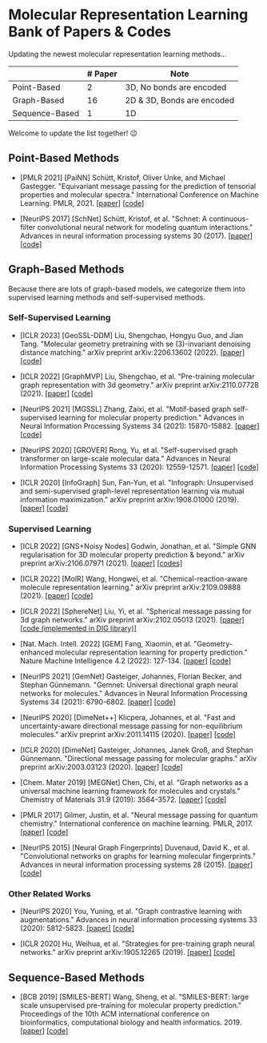 # Molecular Representation Learning Bank of Papers & Codes

Updating the newest molecular representation learning methods... 

|                | # Paper | Note                       |
|----------------|---------|----------------------------|
| Point-Based    | 2       | 3D, No bonds are encoded   |
| Graph-Based    | 16      | 2D & 3D, Bonds are encoded |
| Sequence-Based | 1       | 1D                         |

Welcome to update the list together! 😉



## Point-Based Methods

- [PMLR 2021] [PaiNN] Schütt, Kristof, Oliver Unke, and Michael Gastegger. "Equivariant message passing for the prediction of tensorial properties and molecular spectra." International Conference on Machine Learning. PMLR, 2021. [[paper]](https://proceedings.mlr.press/v139/schutt21a.html?ref=https://githubhelp.com) [[code]](https://github.com/atomistic-machine-learning/schnetpack)

- [NeurIPS 2017] [SchNet] Schütt, Kristof, et al. "Schnet: A continuous-filter convolutional neural network for modeling quantum interactions." Advances in neural information processing systems 30 (2017). [[paper]](https://proceedings.neurips.cc/paper/2017/hash/303ed4c69846ab36c2904d3ba8573050-Abstract.html) [[code]](https://github.com/atomistic-machine-learning/SchNet)



## Graph-Based Methods

Because there are lots of graph-based models, we categorize them into supervised learning methods and self-supervised methods. 

### Self-Supervised Learning

- [ICLR 2023] [GeoSSL-DDM] Liu, Shengchao, Hongyu Guo, and Jian Tang. "Molecular geometry pretraining with se (3)-invariant denoising distance matching." arXiv preprint arXiv:2206.13602 (2022). [[paper]](https://arxiv.org/abs/2206.13602) [[code]](https://github.com/chao1224/GeoSSL) 

- [ICLR 2022] [GraphMVP] Liu, Shengchao, et al. "Pre-training molecular graph representation with 3d geometry." arXiv preprint arXiv:2110.07728 (2021). [[paper]](https://arxiv.org/abs/2110.07728) [[code]](https://github.com/chao1224/GraphMVP) 

- [NeurIPS 2021] [MGSSL] Zhang, Zaixi, et al. "Motif-based graph self-supervised learning for molecular property prediction." Advances in Neural Information Processing Systems 34 (2021): 15870-15882. [[paper]](https://arxiv.org/abs/2110.00987) [[code]](https://github.com/zaixizhang/MGSSL) 

- [NeurIPS 2020] [GROVER] Rong, Yu, et al. "Self-supervised graph transformer on large-scale molecular data." Advances in Neural Information Processing Systems 33 (2020): 12559-12571. [[paper]](https://proceedings.neurips.cc/paper/2020/hash/94aef38441efa3380a3bed3faf1f9d5d-Abstract.html) [[code]](https://github.com/tencent-ailab/grover)

- [ICLR 2020] [InfoGraph] Sun, Fan-Yun, et al. "Infograph: Unsupervised and semi-supervised graph-level representation learning via mutual information maximization." arXiv preprint arXiv:1908.01000 (2019). [[paper]](https://arxiv.org/abs/1908.01000) [[code]](https://github.com/sunfanyunn/InfoGraph) 



### Supervised Learning

- [ICLR 2022] [GNS+Noisy Nodes] Godwin, Jonathan, et al. "Simple GNN regularisation for 3D molecular property prediction & beyond." arXiv preprint arXiv:2106.07971 (2021). [[paper]](https://arxiv.org/abs/2106.07971) [[codes]](https://github.com/Namkyeong/NoisyNodes_Pytorch)

- [ICLR 2022] [MolR] Wang, Hongwei, et al. "Chemical-reaction-aware molecule representation learning." arXiv preprint arXiv:2109.09888 (2021). [[paper]](https://arxiv.org/abs/2109.09888) [[code]](https://github.com/hwwang55/MolR) 

- [ICLR 2022] [SphereNet] Liu, Yi, et al. "Spherical message passing for 3d graph networks." arXiv preprint arXiv:2102.05013 (2021). [[paper]](https://arxiv.org/abs/2102.05013) [[code (implemented in DIG library)]](https://github.com/divelab/DIG) 

- [Nat. Mach. Intell. 2022] [GEM] Fang, Xiaomin, et al. "Geometry-enhanced molecular representation learning for property prediction." Nature Machine Intelligence 4.2 (2022): 127-134. [[paper]](https://www.nature.com/articles/s42256-021-00438-4.) [[code]](https://github.com/PaddlePaddle/PaddleHelix/tree/dev/apps/pretrained_compound/ChemRL/GEM) 

- [NeurIPS 2021] [GemNet] Gasteiger, Johannes, Florian Becker, and Stephan Günnemann. "Gemnet: Universal directional graph neural networks for molecules." Advances in Neural Information Processing Systems 34 (2021): 6790-6802. [[paper]](https://proceedings.neurips.cc/paper/2021/hash/35cf8659cfcb13224cbd47863a34fc58-Abstract.html) [[code]](https://github.com/TUM-DAML/gemnet_pytorch)

- [NeurIPS 2020] [DimeNet++] Klicpera, Johannes, et al. "Fast and uncertainty-aware directional message passing for non-equilibrium molecules." arXiv preprint arXiv:2011.14115 (2020). [[paper]](https://arxiv.org/abs/2011.14115) [[code]](https://github.com/gasteigerjo/dimenet)

- [ICLR 2020] [DimeNet] Gasteiger, Johannes, Janek Groß, and Stephan Günnemann. "Directional message passing for molecular graphs." arXiv preprint arXiv:2003.03123 (2020). [[paper]](https://arxiv.org/abs/2003.03123) [[code]](https://github.com/gasteigerjo/dimenet)

- [Chem. Mater 2019] [MEGNet] Chen, Chi, et al. "Graph networks as a universal machine learning framework for molecules and crystals." Chemistry of Materials 31.9 (2019): 3564-3572. [[paper]](https://pubs.acs.org/doi/full/10.1021/acs.chemmater.9b01294?casa_token=Qt91hGc97ywAAAAA%3A_uRAvtFkZVg-YHOeSw1mgP5K-pHBPqUpErJFugRveatjcHKJzcsoQACGsBbIxXJ0CFrY2Ug2jnXgcA) [[code]](https://github.com/materialsvirtuallab/megnet)

- [PMLR 2017] Gilmer, Justin, et al. "Neural message passing for quantum chemistry." International conference on machine learning. PMLR, 2017. [[paper]](https://proceedings.mlr.press/v70/gilmer17a) [[code]](https://github.com/priba/nmp_qc) 

- [NeurIPS 2015] [Neural Graph Fingerprints] Duvenaud, David K., et al. "Convolutional networks on graphs for learning molecular fingerprints." Advances in neural information processing systems 28 (2015). [[paper]](https://proceedings.neurips.cc/paper/2015/hash/f9be311e65d81a9ad8150a60844bb94c-Abstract.html) [[code]](https://github.com/HIPS/neural-fingerprint)



### Other Related Works

- [NeurIPS 2020] You, Yuning, et al. "Graph contrastive learning with augmentations." Advances in neural information processing systems 33 (2020): 5812-5823. [[paper]](https://proceedings.neurips.cc/paper/2020/hash/3fe230348e9a12c13120749e3f9fa4cd-Abstract.html) [[code]](https://github.com/Shen-Lab/GraphCL) 

- [ICLR 2020] Hu, Weihua, et al. "Strategies for pre-training graph neural networks." arXiv preprint arXiv:1905.12265 (2019). [[paper]](https://arxiv.org/abs/1905.12265) [[code]](https://github.com/snap-stanford/pretrain-gnns/) 



## Sequence-Based Methods

- [BCB 2019] [SMILES-BERT] Wang, Sheng, et al. "SMILES-BERT: large scale unsupervised pre-training for molecular property prediction." Proceedings of the 10th ACM international conference on bioinformatics, computational biology and health informatics. 2019. [[paper]](https://dl.acm.org/doi/abs/10.1145/3307339.3342186?casa_token=ROSIBxMX2UkAAAAA:q9M-DLpNJozQWqWEABwskuANeWuj8dPhU9ijopTfmnXJw3l7bjUuKEXI-br4yc4PG5cxVU5MT5Y) [[code]](https://github.com/uta-smile/SMILES-BERT)



<!-- ## Format

- [] <MLA cite> [[paper]]() [[code]]() 

-->